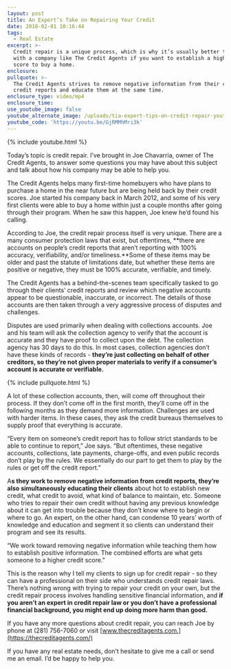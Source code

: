 ```yaml
---
layout: post
title: An Expert’s Take on Repairing Your Credit
date: 2018-02-01 10:16:44
tags:
  - Real Estate
excerpt: >-
  Credit repair is a unique process, which is why it’s usually better to work
  with a company like The Credit Agents if you want to establish a higher credit
  score to buy a home.
enclosure:
pullquote: >-
  The Credit Agents strives to remove negative information from their clients’
  credit reports and educate them at the same time.
enclosure_type: video/mp4
enclosure_time:
use_youtube_image: false
youtube_alternate_image: /uploads/tia-expert-tips-on-credit-repair-youtube.jpg
youtube_code: 'https://youtu.be/GjRMMhMri3k'
---
```



{% include youtube.html %}

Today’s topic is credit repair. I’ve brought in Joe Chavarria, owner of The Credit Agents, to answer some questions you may have about this subject and talk about how his company may be able to help you.&nbsp;

The Credit Agents helps many first-time homebuyers who have plans to purchase a home in the near future but are being held back by their credit scores. Joe started his company back in March 2012, and some of his very first clients were able to buy a home within just a couple months after going through their program. When he saw this happen, Joe knew he’d found his calling.&nbsp;

According to Joe, the credit repair process itself is very unique. There are a many consumer protection laws that exist, but oftentimes, **there are accounts on people’s credit reports that aren’t reporting with 100% accuracy, verifiability, and/or timeliness.**Some of these items may be older and past the statute of limitations date, but whether these items are positive or negative, they must be 100% accurate, verifiable, and timely.&nbsp;

The Credit Agents has a behind-the-scenes team specifically tasked to go through their clients’ credit reports and review which negative accounts appear to be questionable, inaccurate, or incorrect. The details of those accounts are then taken through a very aggressive process of disputes and challenges.&nbsp;

Disputes are used primarily when dealing with collections accounts. Joe and his team will ask the collection agency to verify that the account is accurate and they have proof to collect upon the debt. The collection agency has 30 days to do this. In most cases, collection agencies don’t have these kinds of records - **they’re just collecting on behalf of other creditors, so they’re not given proper materials to verify if a consumer’s account is accurate or verifiable.&nbsp;**

{% include pullquote.html %}

A lot of these collection accounts, then, will come off throughout their process. If they don’t come off in the first month, they’ll come off in the following months as they demand more information. Challenges are used with harder items. In these cases, they ask the credit bureaus themselves to supply proof that everything is accurate.&nbsp;

“Every item on someone’s credit report has to follow strict standards to be able to continue to report,” Joe says. “But oftentimes, these negative accounts, collections, late payments, charge-offs, and even public records don’t play by the rules. We essentially do our part to get them to play by the rules or get off the credit report.”

A**s they work to remove negative information from credit reports, they’re also simultaneously educating their clients** about hot to establish new credit, what credit to avoid, what kind of balance to maintain, etc. Someone who tries to repair their own credit without having any previous knowledge about it can get into trouble because they don’t know where to begin or where to go. An expert, on the other hand, can condense 10 years’ worth of knowledge and education and segment it so clients can understand their program and see its results.&nbsp;

“We work toward removing negative information while teaching them how to establish positive information. The combined efforts are what gets someone to a higher credit score.”

This is the reason why I tell my clients to sign up for credit repair - so they can have a professional on their side who understands credit repair laws. There’s nothing wrong with trying to repair your credit on your own, but the credit repair process involves handling sensitive financial information, and **if you aren’t an expert in credit repair law or you don’t have a professional financial background, you might end up doing more harm than good.&nbsp;**

If you have any more questions about credit repair, you can reach Joe by phone at (281) 756-7060 or visit [www.thecreditagents.com.](https://thecreditagents.com/)

If you have any real estate needs, don’t hesitate to give me a call or send me an email. I’d be happy to help you.<br>&nbsp;